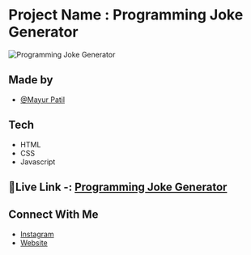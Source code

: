 # Project Name : Programming Joke Generator

![Programming Joke Generator](https://i.ibb.co/XJwNNPR/screencapture-file-C-Users-mayur-Desktop-Jokes-Generator-index-html-2022-10-07-17-31-12.png)



## Made by 

- [@Mayur Patil](https://github.com/Mayurpatillll)

## Tech 

* HTML
* CSS
* Javascript 

## 🔗Live Link -: [Programming Joke Generator ](https://mayurpatillll.github.io/Programming-Jokes-Generator)


## Connect With Me

 * [Instagram ](https://www.instagram.com/iam.mayurpatil/)
 * [Website ](https://mayurpatil.online)


